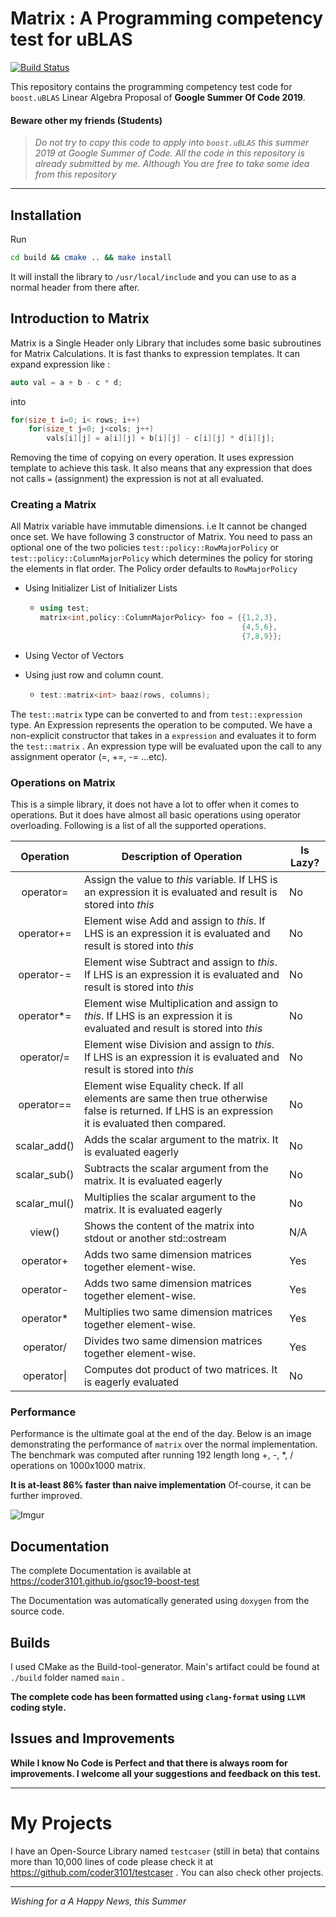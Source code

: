 # Matrix : A Programming competency test for uBLAS

[![Build 
Status](https://travis-ci.org/coder3101/gsoc19-boost-test.svg?branch=master)](https://travis-ci.org/coder3101/gsoc19-boost-test)

This repository contains the programming competency test code for `boost.uBLAS` Linear Algebra Proposal of **Google Summer Of Code 2019**. 

#### Beware other my friends (Students)

> *Do not try to copy this code to apply into `boost.uBLAS` this summer 2019 at Google Summer of Code. All the code in this repository is already submitted by me. Although You are free to take some idea from this repository*

---

## Installation

Run 

```bash
cd build && cmake .. && make install
```

It will install the library to `/usr/local/include` and you can use to as a normal header from there after.

## Introduction to Matrix

Matrix is a Single Header only Library that includes some basic subroutines for Matrix Calculations. It is fast thanks to expression templates. It can expand expression like :

```cpp
auto val = a + b - c * d;
```

into

```cpp
for(size_t i=0; i< rows; i++)
    for(size_t j=0; j<cols; j++)
        vals[i][j] = a[i][j] + b[i][j] - c[i][j] * d[i][j];
```

Removing the time of copying on every operation. It uses expression template to achieve this task. It also means that any expression that does not calls `=` (assignment) the expression is not at all evaluated. 

### Creating a Matrix

All Matrix variable have immutable dimensions. i.e It cannot be changed once set. We have following 3 constructor of Matrix. You need to pass an optional one of the two policies `test::policy::RowMajorPolicy` or `test::policy::ColumnMajorPolicy` which determines the policy for storing the elements in flat order. The Policy order defaults to `RowMajorPolicy`

- Using Initializer List of Initializer Lists

  - ```cpp
    using test;
    matrix<int,policy::ColumnMajorPolicy> foo = {{1,2,3},
                                         	     {4,5,6},
                                                 {7,8,9}};
    ```

- Using Vector of Vectors

- Using just row and column count.

  - ```cpp
    test::matrix<int> baaz(rows, columns);
    ```



The `test::matrix` type can be converted to and from `test::expression` type. An Expression represents the operation to be computed. We have a non-explicit constructor that takes in a `expression` and evaluates it to form the `test::matrix` .  An expression type will be evaluated upon the call to any assignment operator (=, +=, -= ...etc).



### Operations on Matrix

This is a simple library, it does not have a lot to offer when it comes to operations. But it does have almost all basic operations using operator overloading. Following is a list of all the supported operations.

|  Operation   | Description of Operation                                     | Is Lazy? |
| :----------: | ------------------------------------------------------------ | -------- |
|  operator=   | Assign the value to *this* variable. If LHS is an expression it is evaluated and result is stored into *this* | No       |
|  operator+=  | Element wise Add and assign to *this*. If LHS is an expression it is evaluated and result is stored into *this* | No       |
|  operator-=  | Element wise Subtract and assign to *this*. If LHS is an expression it is evaluated and result is stored into *this* | No       |
|  operator*=  | Element wise Multiplication and assign to *this*. If LHS is an expression it is evaluated and result is stored into *this* | No       |
|  operator/=  | Element wise Division and assign to *this*. If LHS is an expression it is evaluated and result is stored into *this* | No       |
|  operator==  | Element wise Equality check. If all elements are same then true otherwise false is returned. If LHS is an expression it is evaluated then compared. | No       |
| scalar_add() | Adds the scalar argument to the matrix. It is evaluated eagerly | No       |
| scalar_sub() | Subtracts the scalar argument from the matrix. It is evaluated eagerly | No       |
| scalar_mul() | Multiplies the scalar argument to the matrix. It is evaluated eagerly | No       |
|    view()    | Shows the content of the matrix into stdout or another std::ostream | N/A      |
|  operator+   | Adds two same dimension matrices together element-wise.      | Yes      |
|  operator-   | Adds two same dimension matrices together element-wise.      | Yes      |
|  operator*   | Multiplies two same dimension matrices together element-wise. | Yes      |
|  operator/   | Divides two same dimension matrices together element-wise.   | Yes      |
|  operator\|  | Computes dot product of two matrices. It is eagerly evaluated | No       |



### Performance

Performance is the ultimate goal at the end of the day. Below is an image demonstrating the performance of `matrix` over the normal implementation. The benchmark was computed after running 192 length long +, -, *, / operations on 1000x1000 matrix.

**It is at-least 86% faster than naive implementation** Of-course, it can be further improved.

![Imgur](https://i.imgur.com/1Lrv8W4.png)



## Documentation

The complete Documentation is available at https://coder3101.github.io/gsoc19-boost-test 

The Documentation was automatically generated using `doxygen` from the source code.

## Builds

I used CMake as the Build-tool-generator. Main's artifact could be found at `./build` folder named `main` . 

**The complete code has been formatted using `clang-format` using `LLVM` coding style.**



## Issues and Improvements

**While I know No Code is Perfect and that there is always room for improvements. I welcome all your suggestions and feedback on this test.**

---

# My Projects

I have an Open-Source Library named `testcaser` (still in beta) that contains more than 10,000 lines of code please check it at https://github.com/coder3101/testcaser .  You can also check other projects.

---



*Wishing for a A Happy News, this Summer*
